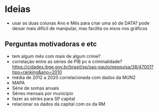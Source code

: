 # Ideias
 - usar as duas colunas Ano e Mês para criar uma só de DATA? pode deixar mais difícil de manipular, mas facilita os eixos nos gráficos 


## Perguntas motivadoras e etc
- tem algum mês com mais de algum crime?
- correlação entre as séries de PIB pc e criminalidade? https://cidades.ibge.gov.br/brasil/sp/sao-paulo/pesquisa/38/47001?tipo=ranking&ano=2010 
- média de 2012 a 2020 correlacionada com dados da MUN2
- MAPA
- Série de somas anuais
- Séries mensais por município
- fazer as séries para SP capital
- relacionar os dados da capital com os da RM

